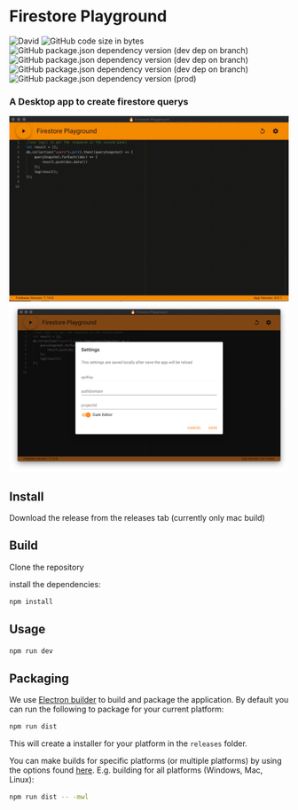 # Firestore Playground

![David](https://img.shields.io/david/dev/DonsWayo/firestore-playground)
![GitHub code size in bytes](https://img.shields.io/github/languages/code-size/DonsWayo/firestore-playground)
![GitHub package.json dependency version (dev dep on branch)](https://img.shields.io/github/package-json/dependency-version/DonsWayo/firestore-playground/dev/electron)
![GitHub package.json dependency version (dev dep on branch)](https://img.shields.io/github/package-json/dependency-version/DonsWayo/firestore-playground/dev/webpack)
![GitHub package.json dependency version (dev dep on branch)](https://img.shields.io/github/package-json/dependency-version/DonsWayo/firestore-playground/dev/typescript)
![GitHub package.json dependency version (prod)](https://img.shields.io/github/package-json/dependency-version/DonsWayo/firestore-playground/react)


### A Desktop app to create firestore querys

![alt text](./images/screen-demo.gif "Screenshot")
![alt text](./images/image-settings.png "Screenshot")

## Install

Download the release from the releases tab (currently only mac build)

## Build
Clone the repository

install the dependencies:

```bash
npm install
```

## Usage

```bash
npm run dev
```

## Packaging
We use [Electron builder](https://www.electron.build/) to build and package the application. By default you can run the following to package for your current platform:

```bash
npm run dist
```

This will create a installer for your platform in the `releases` folder.

You can make builds for specific platforms (or multiple platforms) by using the options found [here](https://www.electron.build/cli). E.g. building for all platforms (Windows, Mac, Linux):

```bash
npm run dist -- -mwl
```

